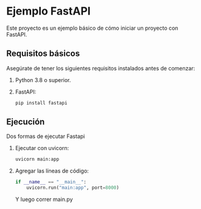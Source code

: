 # Ejemplo FastAPI

Este proyecto es un ejemplo básico de cómo iniciar un proyecto con FastAPI.

## Requisitos básicos

Asegúrate de tener los siguientes requisitos instalados antes de comenzar:

1. Python 3.8 o superior.
2. FastAPI:

   ```bash
   pip install fastapi


## Ejecución

Dos formas de ejecutar Fastapi

1. Ejecutar con uvicorn:

   ```bash
   uvicorn main:app
   ```

2. Agregar las líneas de código:

   ```python
   if __name__ == "__main__":
       uvicorn.run("main:app", port=8000)
   ```

   Y luego correr main.py
